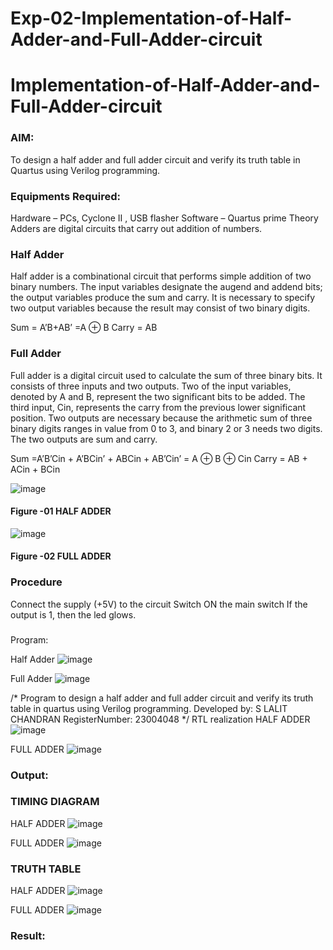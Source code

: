# Exp-02-Implementation-of-Half-Adder-and-Full-Adder-circuit

# Implementation-of-Half-Adder-and-Full-Adder-circuit
### AIM:
To design a half adder and full adder circuit and verify its truth table in Quartus using Verilog programming.

### Equipments Required:
Hardware – PCs, Cyclone II , USB flasher
Software – Quartus prime
Theory
Adders are digital circuits that carry out addition of numbers.

### Half Adder
Half adder is a combinational circuit that performs simple addition of two binary numbers. The input variables designate the augend and addend bits; the output variables produce the sum and carry. It is necessary to specify two output variables because the result may consist of two binary digits.

Sum = A’B+AB’ =A ⊕ B Carry = AB

### Full Adder
Full adder is a digital circuit used to calculate the sum of three binary bits. It consists of three inputs and two outputs. Two of the input variables, denoted by A and B, represent the two significant bits to be added. The third input, Cin, represents the carry from the previous lower significant position. Two outputs are necessary because the arithmetic sum of three binary digits ranges in value from 0 to 3, and binary 2 or 3 needs two digits. The two outputs are sum and carry.

Sum =A’B’Cin + A’BCin’ + ABCin + AB’Cin’ = A ⊕ B ⊕ Cin Carry = AB + ACin + BCin

 ![image](https://user-images.githubusercontent.com/36288975/163552156-a13e5a56-c638-4110-97d9-8896907c8d25.png)

#### Figure -01 HALF ADDER 


![image](https://user-images.githubusercontent.com/36288975/163552057-b3547877-6d07-45b4-b7e0-bcfebfad9e1d.png)

#### Figure -02 FULL ADDER 

### Procedure

Connect the supply (+5V) to the circuit
Switch ON the main switch
If the output is 1, then the led glows.
### 
Program:

Half Adder
![image](https://github.com/lalitchandran/Exp-02-Implementation-of-Half-Adder-and-Full-Adder-circuit/assets/137707725/295d73f2-9c88-4a1a-b372-325580091d59)

Full Adder
![image](https://github.com/lalitchandran/Exp-02-Implementation-of-Half-Adder-and-Full-Adder-circuit/assets/137707725/ea0d403b-f0fd-45c8-94a3-0d9e5865a7ad)

/*
Program to design a half adder and full adder circuit and verify its truth table in quartus using Verilog programming.
Developed by: S LALIT CHANDRAN
RegisterNumber: 23004048
*/
RTL realization
HALF ADDER
![image](https://github.com/lalitchandran/Exp-02-Implementation-of-Half-Adder-and-Full-Adder-circuit/assets/137707725/36cb1da7-1efc-4fd3-bed8-e45aa1e548e9)

FULL ADDER
![image](https://github.com/lalitchandran/Exp-02-Implementation-of-Half-Adder-and-Full-Adder-circuit/assets/137707725/bf2cb324-f63e-4500-b2ab-a64109c7bd9b)

### Output:
### TIMING DIAGRAM
HALF ADDER
![image](https://github.com/lalitchandran/Exp-02-Implementation-of-Half-Adder-and-Full-Adder-circuit/assets/137707725/00fd326c-3382-4e07-ad37-b9e71adbf111)

FULL ADDER
![image](https://github.com/lalitchandran/Exp-02-Implementation-of-Half-Adder-and-Full-Adder-circuit/assets/137707725/bf6bd1b8-ce51-4e21-acb8-debe288e9e54)

### TRUTH TABLE 
HALF ADDER
![image](https://github.com/lalitchandran/Exp-02-Implementation-of-Half-Adder-and-Full-Adder-circuit/assets/137707725/39de11fa-5408-42c7-98b4-e4dd5fd22ccf)

FULL ADDER
![image](https://github.com/lalitchandran/Exp-02-Implementation-of-Half-Adder-and-Full-Adder-circuit/assets/137707725/2132a958-f031-4a0c-9f02-239fae9e7b5a)

### Result:
